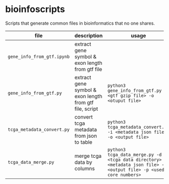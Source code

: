 # bioinfoscripts

Scripts that generate common files in bioinformatics that no one shares.

| file | description | usage | requirements |
| --- | --- | --- | --- |
| `gene_info_from_gtf.ipynb` | extract gene symbol & exon length from gtf file |  | `tqdm>=4.61.2` `pandas` |
|`gene_info_from_gtf.py` | extract gene symbol & exon length from gtf file, script | `python3 gene_info_from_gtf.py -f <gtf gzip file> -o <otuput file>` | `tqdm>=4.61.2` `pandas` |
| `tcga_metadata_convert.py` | convert tcga metadata from json to table | `python3 tcga_metadata_convert.py -i <metadata json file> -o <output file>` | `pandas` |
| `tcga_data_merge.py` | merge tcga data by columns | `python3 tcga_data_merge.py -d <tcga data directory> -m <metadata json file> -o <output file> -p <used core numbers>` | `pandas` |

